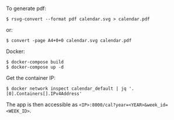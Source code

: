 To generate pdf:

```
$ rsvg-convert --format pdf calendar.svg > calendar.pdf
```

or:
```
$ convert -page A4+0+0 calendar.svg calendar.pdf
```

Docker:
```
$ docker-compose build
$ docker-compose up -d
```

Get the container IP:
```
$ docker network inspect calendar_default | jq '.[0].Containers[].IPv4Address'
```

The app is then accessible as `<IP>:8000/cal?year=<YEAR>&week_id=<WEEK_ID>`.
